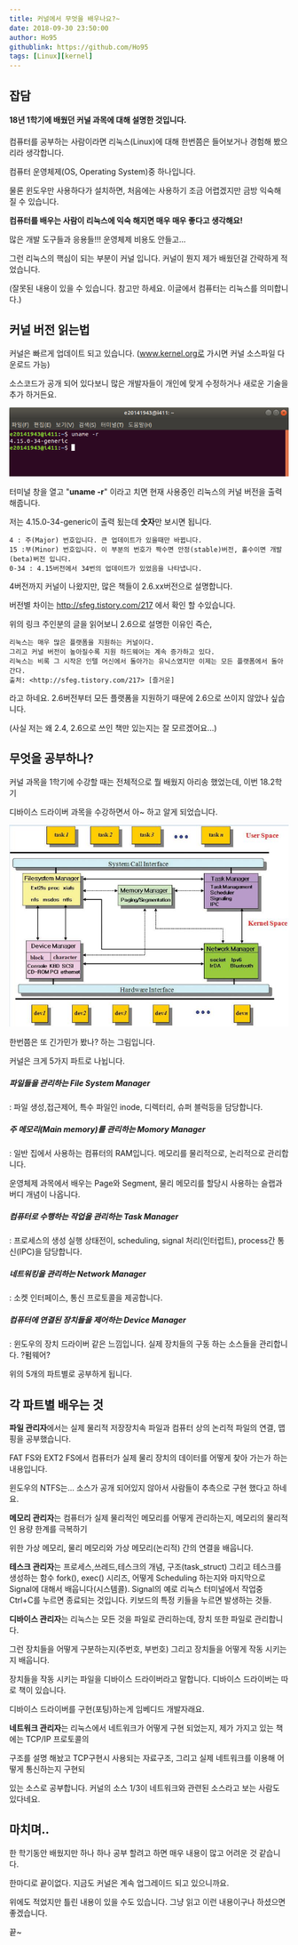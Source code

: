 ```yaml
---
title: 커널에서 무엇을 배우나요?~
date: 2018-09-30 23:50:00
author: Ho95
githublink: https://github.com/Ho95
tags: [Linux][kernel]
---
```


## 잡담

#### **18년 1학기에 배웠던 커널 과목에 대해 설명한 것입니다.**

 컴퓨터를 공부하는 사람이라면 리눅스(Linux)에 대해 한번쯤은 들어보거나 경험해 봤으리라 생각합니다.

컴퓨터 운영체제(OS, Operating System)중 하나입니다. 

 물론 윈도우만 사용하다가 설치하면, 처음에는  사용하기 조금 어렵겠지만 금방 익숙해 질 수 있습니다. 

**컴퓨터를 배우는 사람이 리눅스에 익숙 해지면  매우 매우 좋다고 생각해요!**  

많은 개발 도구들과 응용들!!! 운영체제 비용도 안들고...

그런 리눅스의 핵심이 되는 부분이 커널 입니다.  커널이 뭔지 제가 배웠던걸 간략하게 적었습니다.

(잘못된 내용이 있을 수 있습니다. 참고만 하세요. 이글에서 컴퓨터는 리눅스를 의미합니다.) 



## 커널 버전 읽는법

커널은 빠르게 업데이트 되고 있습니다. (www.kernel.org로 가시면 커널 소스파일 다운로드 가능)

소스코드가 공개 되어 있다보니 많은 개발자들이 개인에 맞게 수정하거나 새로운 기술을 추가 하거든요.

![kernel_guide1](source/images/2018-09-30-kernel_guide/2018-09-30-kernel_guide01.png)

터미널 창을 열고 "**uname -r**" 이라고 치면 현재 사용중인 리눅스의 커널 버전을 출력 해줍니다.

저는 4.15.0-34-generic이 출력 됬는데 **숫자**만 보시면 됩니다.

```
4 : 주(Major) 번호입니다. 큰 업데이트가 있을때만 바뀝니다.
15 :부(Minor) 번호입니다. 이 부분의 번호가 짝수면 안정(stable)버전, 홀수이면 개발(beta)버전 입니다.
0-34 : 4.15버전에서 34번의 업데이트가 있었음을 나타냅니다.
```

4버전까지 커널이 나왔지만, 많은 책들이 2.6.xx버전으로 설명합니다. 

버전별 차이는 http://sfeg.tistory.com/217 에서 확인 할 수있습니다.

위의 링크 주인분의 글을 읽어보니 2.6으로 설명한 이유인 즉슨,

```
리눅스는 매우 많은 플랫폼을 지원하는 커널이다. 
그리고 커널 버전이 높아질수록 지원 하드웨어는 계속 증가하고 있다. 
리눅스는 비록 그 시작은 인텔 머신에서 돌아가는 유닉스였지만 이제는 모든 플랫폼에서 돌아간다. 
출처: <http://sfeg.tistory.com/217> [즐거운]
```

라고 하네요.  2.6버전부터 모든 플랫폼을 지원하기 때문에 2.6으로 쓰이지 않았나 싶습니다.

(사실 저는 왜 2.4, 2.6으로 쓰인 책만 있는지는 잘 모르겠어요...)



## 무엇을 공부하나?

커널 과목을 1학기에 수강할 때는 전체적으로 뭘 배웠지 아리송 했었는데, 이번 18.2학기

디바이스 드라이버 과목을 수강하면서 아~ 하고 알게 되었습니다.

![kernel_guide02](source/images/2018-09-30-kernel_guide/2018-09-30-kernel_guide02.jpg)



한번쯤은 또 긴가민가 봤나? 하는 그림입니다.

커널은 크게 5가지 파트로 나뉩니다.

##### 파일들을 관리하는 File System Manager 

 : 파일 생성,접근제어, 특수 파일인 inode, 디렉터리, 슈퍼 블럭등을 담당합니다.

##### 주 메모리(Main memory)를 관리하는 Momory Manager 

 : 일반 집에서 사용하는 컴퓨터의 RAM입니다.  메모리를 물리적으로, 논리적으로 관리합니다. 

 운영체제 과목에서 배우는 Page와 Segment, 물리 메모리를 할당시 사용하는  슬랩과 버디 개념이 나옵니다.

##### 컴퓨터로 수행하는 작업을 관리하는 Task Manager

: 프로세스의 생성 실행 상태전이,  scheduling,  signal 처리(인터럽트), process간 통신(IPC)을 담당합니다.

##### 네트워킹을 관리하는 Network Manager

: 소켓 인터페이스, 통신 프로토콜을 제공합니다.

##### 컴퓨터에 연결된 장치들을 제어하는 Device Manager

: 윈도우의 장치 드라이버 같은 느낌입니다. 실제 장치들의 구동 하는 소스들을 관리합니다.  ?펌웨어?

위의 5개의 파트별로 공부하게 됩니다.



## 각 파트별 배우는 것

 **파일 관리자**에서는 실제 물리적 저장장치속 파일과 컴퓨터 상의 논리적 파일의 연결, 맵핑을 공부했습니다.

FAT FS와 EXT2 FS에서 컴퓨터가 실제 물리 장치의 데이터를 어떻게 찾아 가는가 하는 내용입니다.

윈도우의 NTFS는... 소스가 공개 되어있지 않아서 사람들이 추측으로 구현 했다고 하네요.



 **메모리 관리자**는 컴퓨터가 실제 물리적인 메모리를 어떻게 관리하는지, 메모리의 물리적인 용량 한계를 극복하기

위한 가상 메모리, 물리 메모리와 가상 메모리(논리적) 간의 연결을 배웁니다.



 **테스크 관리자**는 프로세스,쓰레드,테스크의 개념, 구조(task_struct) 그리고 테스크를 생성하는 함수 fork(), exec() 시리즈, 어떻게 Scheduling 하는지와 마지막으로 Signal에 대해서 배웁니다(시스템콜).  Signal의 예로 리눅스 터미널에서 작업중 Ctrl+C를 누르면 종료되는 것입니다. 키보드의 특정 키들을 누르면 발생하는 것들.



**디바이스 관리자**는 리눅스는 모든 것을 파일로 관리하는데, 장치 또한 파일로 관리합니다.

그런 장치들을 어떻게 구분하는지(주번호, 부번호) 그리고 장치들을 어떻게 작동 시키는지 배웁니다. 

장치들을 작동 시키는 파일을 디바이스 드라이버라고 말합니다. 디바이스 드라이버는 따로 책이 있습니다.

디바이스 드라이버를 구현(포팅)하는게 임베디드 개발자래요. 



**네트워크 관리자**는 리눅스에서 네트워크가 어떻게 구현 되었는지, 제가 가지고 있는 책에는 TCP/IP 프로토콜의

구조를 설명 해놨고 TCP구현시 사용되는 자료구조, 그리고 실제 네트워크를 이용해 어떻게 통신하는지 구현되

있는 소스로 공부합니다. 커널의 소스 1/3이 네트워크와 관련된 소스라고 보는 사람도 있다네요.



## 마치며..

한 학기동안 배웠지만 하나 하나 공부 할려고 하면 매우 내용이 많고 어려운 것 같습니다.

한마디로 끝이없다. 지금도 커널은 계속 업그레이드 되고 있으니까요.

위에도 적었지만 틀린 내용이 있을 수도 있습니다. 그냥 읽고 이런 내용이구나 하셨으면 좋겠습니다.

끝~
